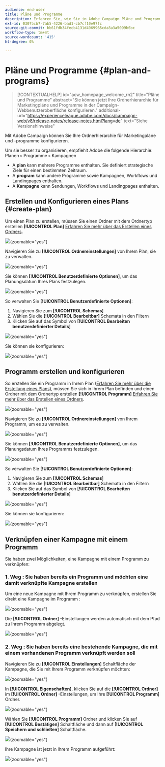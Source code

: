 ```yaml
---
audience: end-user
title: Pläne und Programme
description: Erfahren Sie, wie Sie in Adobe Campaign Pläne und Programme erstellen und konfigurieren.
exl-id: 0307bcb7-7ab5-4226-bad1-cb7cf10e97fc
source-git-commit: bb61fdb34fecb4131d4069965cda8a3a5099b6bc
workflow-type: tm+mt
source-wordcount: '415'
ht-degree: 0%

---
```


# Pläne und Programme {#plan-and-programs}

>[!CONTEXTUALHELP]
>id="acw_homepage_welcome_rn2"
>title="Pläne und Programme"
>abstract="Sie können jetzt Ihre Ordnerhierarchie für Marketingpläne und Programme in der Campaign-Webbenutzeroberfläche konfigurieren."
>additional-url="https://experienceleague.adobe.com/docs/campaign-web/v8/release-notes/release-notes.html?lang=de" text="Siehe Versionshinweise"

Mit Adobe Campaign können Sie Ihre Ordnerhierarchie für Marketingpläne und -programme konfigurieren.

Um sie besser zu organisieren, empfiehlt Adobe die folgende Hierarchie: Planen `>` Programme `>` Kampagnen

* A **plan** kann mehrere Programme enthalten. Sie definiert strategische Ziele für einen bestimmten Zeitraum.
* A **program** kann andere Programme sowie Kampagnen, Workflows und Landingpages enthalten.
* A **Kampagne** kann Sendungen, Workflows und Landingpages enthalten.

## Erstellen und Konfigurieren eines Plans {#create-plan}

Um einen Plan zu erstellen, müssen Sie einen Ordner mit dem Ordnertyp erstellen **[!UICONTROL Plan]** [Erfahren Sie mehr über das Erstellen eines Ordners](create-manage-folder.md).

![](assets/plan_create.png){zoomable="yes"}

Navigieren Sie zu **[!UICONTROL Ordnereinstellungen]** von Ihrem Plan, sie zu verwalten.

![](assets/plan_settings.png){zoomable="yes"}

Sie können **[!UICONTROL Benutzerdefinierte Optionen]**, um das Planungsdatum Ihres Plans festzulegen.

![](assets/plan_options.png){zoomable="yes"}

So verwalten Sie  **[!UICONTROL Benutzerdefinierte Optionen]**:

1. Navigieren Sie zum **[!UICONTROL Schemas]**
1. Wählen Sie die **[!UICONTROL Bearbeitbar]** Schemata in den Filtern
1. Klicken Sie auf das Symbol von **[!UICONTROL Bearbeiten benutzerdefinierter Details]**

![](assets/plan_edit.png){zoomable="yes"}

Sie können sie konfigurieren:

![](assets/plan_customfields.png){zoomable="yes"}

## Programm erstellen und konfigurieren

So erstellen Sie ein Programm in Ihrem Plan ([Erfahren Sie mehr über die Erstellung eines Plans](#create-plan)), müssen Sie sich in Ihrem Plan befinden und einen Ordner mit dem Ordnertyp erstellen **[!UICONTROL Programm]** [Erfahren Sie mehr über das Erstellen eines Ordners](create-manage-folder.md).

![](assets/program_create.png){zoomable="yes"}

Navigieren Sie zu **[!UICONTROL Ordnereinstellungen]** von Ihrem Programm, um es zu verwalten.

![](assets/program_settings.png){zoomable="yes"}

Sie können **[!UICONTROL Benutzerdefinierte Optionen]**, um das Planungsdatum Ihres Programms festzulegen.

![](assets/program_options.png){zoomable="yes"}

So verwalten Sie  **[!UICONTROL Benutzerdefinierte Optionen]**:

1. Navigieren Sie zum **[!UICONTROL Schemas]**
1. Wählen Sie die **[!UICONTROL Bearbeitbar]** Schemata in den Filtern
1. Klicken Sie auf das Symbol von **[!UICONTROL Bearbeiten benutzerdefinierter Details]**

![](assets/program_edit.png){zoomable="yes"}

Sie können sie konfigurieren:

![](assets/program_customfields.png){zoomable="yes"}

## Verknüpfen einer Kampagne mit einem Programm

Sie haben zwei Möglichkeiten, eine Kampagne mit einem Programm zu verknüpfen:

### 1. Weg : Sie haben bereits ein Programm und möchten eine damit verknüpfte Kampagne erstellen

Um eine neue Kampagne mit Ihrem Programm zu verknüpfen, erstellen Sie direkt eine Kampagne im Programm :

![](assets/program_campaign_create.png){zoomable="yes"}

Die **[!UICONTROL Ordner]** -Einstellungen werden automatisch mit dem Pfad zu Ihrem Programm abgelegt.

![](assets/program_campaign_folder.png){zoomable="yes"}

### 2. Weg : Sie haben bereits eine bestehende Kampagne, die mit einem vorhandenen Programm verknüpft werden soll

Navigieren Sie zu **[!UICONTROL Einstellungen]** Schaltfläche der Kampagne, die Sie mit Ihrem Programm verknüpfen möchten:

![](assets/campaign_settings.png){zoomable="yes"}

In **[!UICONTROL Eigenschaften]**, klicken Sie auf die **[!UICONTROL Ordner]** im **[!UICONTROL Ordner]** -Einstellungen, um Ihre **[!UICONTROL Programm]** Ordner.

![](assets/campaign_folder.png){zoomable="yes"}

Wählen Sie **[!UICONTROL Programm]** Ordner und klicken Sie auf **[!UICONTROL Bestätigen]** Schaltfläche und dann auf **[!UICONTROL Speichern und schließen]** Schaltfläche.

![](assets/campaign_linked.png){zoomable="yes"}

Ihre Kampagne ist jetzt in Ihrem Programm aufgeführt:

![](assets/campaign_in_program.png){zoomable="yes"}
